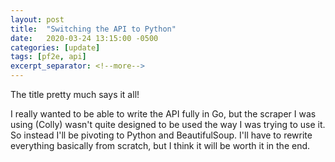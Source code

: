 ```yaml
---
layout: post
title:  "Switching the API to Python"
date:   2020-03-24 13:15:00 -0500
categories: [update]
tags: [pf2e, api]
excerpt_separator: <!--more-->
---
```

The title pretty much says it all!
<!--more-->

I really wanted to be able to write the API fully in Go, but the scraper I was using (Colly) wasn't quite designed to be used the way I was trying to use it. So instead I'll be pivoting to Python and BeautifulSoup. I'll have to rewrite everything basically from scratch, but I think it will be worth it in the end.